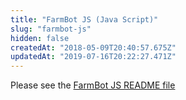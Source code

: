 ```yaml
---
title: "FarmBot JS (Java Script)"
slug: "farmbot-js"
hidden: false
createdAt: "2018-05-09T20:40:57.675Z"
updatedAt: "2019-07-16T20:22:27.471Z"
---
```

Please see the [FarmBot JS README file](https://github.com/FarmBot/farmbot-js/blob/master/README.md)

